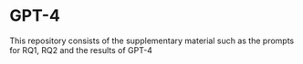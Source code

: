 # GPT-4
This repository consists of the supplementary material such as the prompts for RQ1, RQ2 and the results of GPT-4
